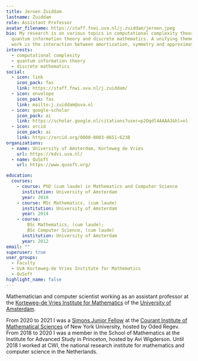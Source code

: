 ```yaml
---
title: Jeroen Zuiddam
lastname: Zuiddam
role: Assistant Professor
avatar_filename: https://staff.fnwi.uva.nl/j.zuiddam/jeroen.jpeg
bio: My research is on various topics in computational complexity theory,
  quantum information theory and discrete mathematics. A unifying theme in my
  work is the interaction between amortization, symmetry and approximation.
interests:
  - computational complexity
  - quantum information theory
  - discrete mathematics
social:
  - icon: link
    icon_pack: fas
    link: https://staff.fnwi.uva.nl/j.zuiddam/
  - icon: envelope
    icon_pack: fas
    link: mailto:j.zuiddam@uva.nl
  - icon: google-scholar
    icon_pack: ai
    link: https://scholar.google.nl/citations?user=p2Oqdl4AAAAJ&hl=nl
  - icon: orcid
    icon_pack: ai
    link: https://orcid.org/0000-0003-0651-6238
organizations:
  - name: University of Amsterdam, Korteweg de Vries
    url: https://kdvi.uva.nl/
  - name: QuSoft
    url: https://www.qusoft.org/

education:
  courses:
    - course: PhD (cum laude) in Mathematics and Computer Science
      institution: University of Amsterdam
      year: 2018
    - course: MSc Mathematics, (cum laude)
      institution: University of Amsterdam
      year: 2014
    - course:
        BSc Mathematics, (cum laude);
        BSc Computer Science, (cum laude)
      institution: University of Amsterdam
      year: 2012
email: ""
superuser: true
user_groups:
  - Faculty
  - UvA Korteweg-de Vries Institute for Mathematics
  - QuSoft
highlight_name: false
---
```

Mathematician and computer scientist working as an assistant professor at the [Korteweg-de Vries Institute for Mathematics](https://kdvi.uva.nl) of the [University of Amsterdam](https://uva.nl).

From 2020 to 2021 I was a [Simons Junior Fellow](https://www.simonsfoundation.org/simons-society-of-fellows/) at the [Courant Institute of Mathematical Sciences](https://www.courant.nyu.edu/) of New York University, hosted by Oded Regev. From 2018 to 2020 I was a member in the School of Mathematics at the Institute for Advanced Study in Princeton, hosted by Avi Wigderson. Until 2018 I worked at CWI, the national research institute for mathematics and computer science in the Netherlands.

